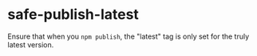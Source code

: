 # safe-publish-latest
Ensure that when you `npm publish`, the "latest" tag is only set for the truly latest version.
